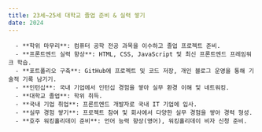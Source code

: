 ```yaml
---
title: 23세~25세 대학교 졸업 준비 & 실력 쌓기
date: 2024
---
```

      - **학위 마무리**: 컴퓨터 공학 전공 과목을 이수하고 졸업 프로젝트 준비.
      - **프론트엔드 실력 향상**: HTML, CSS, JavaScript 및 최신 프론트엔드 프레임워크 학습.
      - **포트폴리오 구축**: GitHub에 프로젝트 및 코드 저장, 개인 블로그 운영을 통해 기술적 기록 남기기.
      - **인턴십**: 국내 기업에서 인턴십 경험을 쌓아 실무 환경 이해 및 네트워킹.
      - **대학교 졸업**: 학위 취득.
      - **국내 기업 취업**: 프론트엔드 개발자로 국내 IT 기업에 입사.
      - **실무 경험 쌓기**: 프로젝트 참여 및 회사에서 다양한 실무 경험을 쌓아 경력 형성.
      - **호주 워킹홀리데이 준비**: 언어 능력 향상(영어), 워킹홀리데이 비자 신청 준비.
